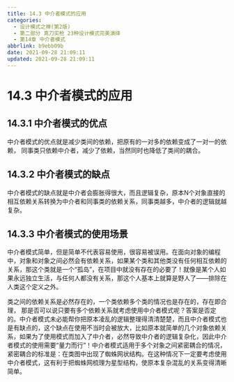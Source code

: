 ```yaml
---
title: 14.3 中介者模式的应用
categories:
  - 设计模式之禅(第2版)
  - 第二部分 真刀实枪 23种设计模式完美演绎
  - 第14章 中介者模式
abbrlink: b9ebb09b
date: 2021-09-28 21:09:11
updated: 2021-09-28 21:09:11
---
```

# 14.3 中介者模式的应用
## 14.3.1 中介者模式的优点
中介者模式的优点就是减少类间的依赖，把原有的一对多的依赖变成了一对一的依赖， 同事类只依赖中介者，减少了依赖，当然同时也降低了类间的耦合。

## 14.3.2 中介者模式的缺点
中介者模式的缺点就是中介者会膨胀得很大，而且逻辑复杂，原本N个对象直接的相互依赖关系转换为中介者和同事类的依赖关系，同事类越多，中介者的逻辑就越复杂。

## 14.3.3 中介者模式的使用场景
中介者模式简单，但是简单不代表容易使用，很容易被误用。在面向对象的编程中，对象和对象之间必然会有依赖关系，如果某个类和其他类没有任何相互依赖的关系，那这个类就是一个“孤岛”，在项目中就没有存在的必要了！就像是某个人如果永远独立生活，与任何人都没有关系，那这个人基本上就算是野人了——排除在人类这个定义之外。

类之间的依赖关系是必然存在的，一个类依赖多个类的情况也是存在的，存在即合理， 那是否可以说只要有多个依赖关系就考虑使用中介者模式呢？答案是否定的。中介者模式未必能帮你把原本凌乱的逻辑整理得清清楚楚，而且中介者模式也是有缺点的，这个缺点在使用不当时会被放大，比如原本就简单的几个对象依赖关系，如果为了使用模式而加入了中介者，必然导致中介者的逻辑复杂化，因此中介者模式的使用需要“量力而行”！中介者模式适用于多个对象之间紧密耦合的情况，紧密耦合的标准是：在类图中出现了蜘蛛网状结构。在这种情况下一定要考虑使用中介者模式，这有利于把蜘蛛网梳理为星型结构，使原本复杂混乱的关系变得清晰简单。

